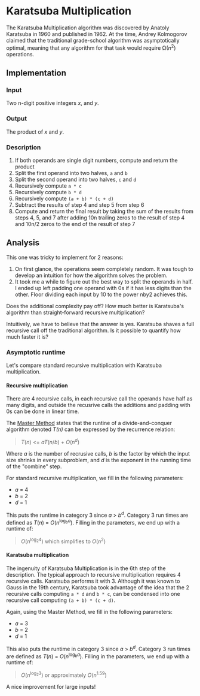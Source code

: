 # Karatsuba Multiplication

The Karatsuba Multiplication algorithm was discovered by Anatoly Karatsuba in
1960 and published in 1962. At the time, Andrey Kolmogorov claimed that the
traditional grade-school algorithm was asymptotically optimal, meaning that any
algorithm for that task would require Ω(*n*<sup>2</sup>) operations.

## Implementation 

### Input

Two n-digit positive integers *x*, and *y*.

### Output

The product of *x* and *y*.

### Description 
1. If both operands are single digit numbers, compute and return the product
2. Split the first operand into two halves, `a` and `b`
3. Split the second operand into two halves, `c` and `d`
4. Recursively compute `a * c`
5. Recursively compute `b * d`
6. Recursively compute `(a + b) * (c + d)`
7. Subtract the results of step 4 and step 5 from step 6
8. Compute and return the final result by taking the sum of the results from
   steps 4, 5, and 7 after adding 10<super>n</super> trailing zeros to the
   result of step 4 and 10<super>n/2</super> zeros to the end of the result of
   step 7

## Analysis

This one was tricky to implement for 2 reasons:
  1. On first glance, the operations seem completely random. It was tough to
     develop an intuition for how the algorithm solves the problem.
  2. It took me a while to figure out the best way to split the operands in
     half. I ended up left padding one operand with 0s if it has less digits
     than the other. Floor dividing each input by 10 to the power nby2 achieves
     this.

Does the additional complexity pay off? How much better is Karatsuba's algorithm
than straight-forward recursive multiplication?

Intuitively, we have to believe that the answer is yes. Karatsuba shaves a full
recursive call off the traditional algorithm. Is it possible to quantify how
much faster it is?

### Asymptotic runtime

Let's compare standard recursive multiplication with Karatsuba multiplication.

#### Recursive multiplication

There are 4 recursive calls, in each recursive call the operands have half as
many digits, and outside the recusrive calls the additions and padding with 0s
can be done in linear time.

The [Master
Method](https://en.wikipedia.org/wiki/Master_theorem_(analysis_of_algorithms))
states that the runtine of a divide-and-conquer algorithm denoted *T(n)* can be
expressed by the recurrence relation:

> *T*(*n*) <= *aT*(*n*/*b*) + *O*(*n*<sup>*d*</sup>)

Where *a* is the number of recrusive calls, *b* is the factor by which the input
size shrinks in every subproblem, and *d* is the exponent in the running time of
the "combine" step.

For standard recursive multiplication, we fill in the following parameters:
- *a* = 4
- *b* = 2
- *d* = 1

This puts the runtime in category 3 since *a* > *b<sup>d</sup>*. Category 3
run times are defined as *T*(*n*) = *O*(*n*<sup>log<sub>*b*</sub>*a*</sup>).
Filling in the parameters, we end up with a runtime of:

> *O*(*n*<sup>log<sub>2</sub>4</sup>) which simplifies to *O*(*n*<sup>2</sup>)

#### Karatsuba multiplication

The ingenuity of Karatsuba Multiplication is in the 6th step of the description.
The typical approach to recursive multiplication requires 4 recursive calls.
Karatsuba performs it with 3. Although it was known to Gauss in the 19th
century, Karatsuba took advantage of the idea that the 2 recursive calls
computing `a * d` and `b * c`, can be condensed into one recursive call
computing `(a + b) * (c + d)`.

Again, using the Master Method, we fill in the following parameters:
- *a* = 3
- *b* = 2
- *d* = 1

This also puts the runtime in category 3 since *a* > *b<sup>d</sup>*.
Category 3 run times are defined as *T*(*n*) =
*O*(*n*<sup>log<sub>*b*</sub>*a*</sup>). Filling in the parameters, we end up
with a runtime of:

> *O*(*n*<sup>log<sub>2</sub>3</sup>) or approximately *O*(*n*<sup>1.59</sup>)

A nice improvement for large inputs!